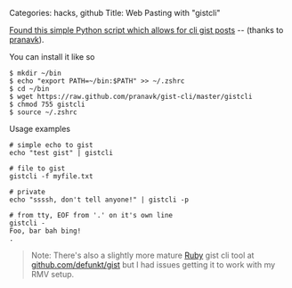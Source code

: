 Categories: hacks, github
Title: Web Pasting with "gistcli"

[Found this simple Python script which allows for cli gist posts](https://github.com/pranavk/gist-cli) -- (thanks to [pranavk](http://github.com/pranavk)).


You can install it like so

    $ mkdir ~/bin
    $ echo "export PATH=~/bin:$PATH" >> ~/.zshrc
    $ cd ~/bin
    $ wget https://raw.github.com/pranavk/gist-cli/master/gistcli
    $ chmod 755 gistcli
    $ source ~/.zshrc

Usage examples

    # simple echo to gist
    echo "test gist" | gistcli

    # file to gist
    gistcli -f myfile.txt

    # private 
    echo "ssssh, don't tell anyone!" | gistcli -p

    # from tty, EOF from '.' on it's own line
    gistcli -
    Foo, bar bah bing!
    .


> Note: 
> There's also a slightly more mature [Ruby](/ruby) gist cli tool at [github.com/defunkt/gist](https://github.com/defunkt/gist) but I had issues getting it to work with my RMV setup.

